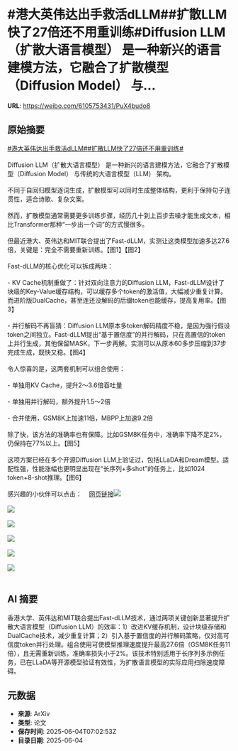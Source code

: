# #港大英伟达出手救活dLLM##扩散LLM快了27倍还不用重训练#Diffusion LLM（扩散大语言模型） 是一种新兴的语言建模方法，它融合了扩散模型（Diffusion Model） 与...

**URL**: https://weibo.com/6105753431/PuX4budo8

## 原始摘要

<a href="https://m.weibo.cn/search?containerid=231522type%3D1%26t%3D10%26q%3D%23%E6%B8%AF%E5%A4%A7%E8%8B%B1%E4%BC%9F%E8%BE%BE%E5%87%BA%E6%89%8B%E6%95%91%E6%B4%BBdLLM%23&amp;extparam=%23%E6%B8%AF%E5%A4%A7%E8%8B%B1%E4%BC%9F%E8%BE%BE%E5%87%BA%E6%89%8B%E6%95%91%E6%B4%BBdLLM%23" data-hide=""><span class="surl-text">#港大英伟达出手救活dLLM#</span></a><a href="https://m.weibo.cn/search?containerid=231522type%3D1%26t%3D10%26q%3D%23%E6%89%A9%E6%95%A3LLM%E5%BF%AB%E4%BA%8627%E5%80%8D%E8%BF%98%E4%B8%8D%E7%94%A8%E9%87%8D%E8%AE%AD%E7%BB%83%23&amp;extparam=%23%E6%89%A9%E6%95%A3LLM%E5%BF%AB%E4%BA%8627%E5%80%8D%E8%BF%98%E4%B8%8D%E7%94%A8%E9%87%8D%E8%AE%AD%E7%BB%83%23" data-hide=""><span class="surl-text">#扩散LLM快了27倍还不用重训练#</span></a><br><br>Diffusion LLM（扩散大语言模型） 是一种新兴的语言建模方法，它融合了扩散模型（Diffusion Model） 与传统的大语言模型（LLM） 架构。<br><br>不同于自回归模型逐词生成，扩散模型可以同时生成整体结构，更利于保持句子连贯性，适合诗歌、复杂文案。<br><br>然而，扩散模型通常需要更多训练步骤，经历几十到上百步去噪才能生成文本，相比Transformer那种“一步出一个词”的方式慢很多。<br><br>但最近港大、英伟达和MIT联合提出了Fast-dLLM，实测让这类模型加速多达27.6倍，关键是：完全不需要重新训练。【图1】【图2】<br><br>Fast-dLLM的核心优化可以拆成两块：<br><br>- KV Cache机制重做了：针对双向注意力的Diffusion LLM，Fast-dLLM设计了块级的Key-Value缓存结构，可以缓存多个token的激活值，大幅减少重复计算。而进阶版DualCache，甚至连还没解码的后缀token也能缓存，提高复用率。【图3】<br><br>- 并行解码不再盲猜：Diffusion LLM原本多token解码精度不稳，是因为强行假设token之间独立。Fast-dLLM提出“基于置信度”的并行解码，只在高置信的token上并行生成，其他保留MASK，下一步再解。实测可以从原本60多步压缩到37步完成生成，既快又稳。【图4】<br><br>令人惊喜的是，这两套机制可以组合使用：<br><br>- 单独用KV Cache，提升2～3.6倍吞吐量<br><br>- 单独用并行解码，额外提升1.5～2倍<br><br>- 合并使用，GSM8K上加速11倍，MBPP上加速9.2倍<br><br>除了快，该方法的准确率也有保障。比如GSM8K任务中，准确率下降不足2%，仍保持在77%以上。【图5】<br><br>这项方案已经在多个开源Diffusion LLM上验证过，包括LLaDA和Dream模型。适配性强，性能涨幅也更明显出现在“长序列+多shot”的任务上，比如1024 token+8-shot推理。【图6】<br><br>感兴趣的小伙伴可以点击：<a href="https://weibo.cn/sinaurl?u=https%3A%2F%2Fnvlabs.github.io%2FFast-dLLM%2F" data-hide=""><span class="url-icon"><img style="width: 1rem;height: 1rem" src="https://h5.sinaimg.cn/upload/2015/09/25/3/timeline_card_small_web_default.png" referrerpolicy="no-referrer"></span><span class="surl-text">网页链接</span></a><img style="" src="https://tvax3.sinaimg.cn/large/006Fd7o3gy1i2348yg9ebj31n61ai7qu.jpg" referrerpolicy="no-referrer"><br><br><img style="" src="https://tvax2.sinaimg.cn/large/006Fd7o3gy1i2348zidy0j316a0rmqes.jpg" referrerpolicy="no-referrer"><br><br><img style="" src="https://tvax4.sinaimg.cn/large/006Fd7o3gy1i23490ue7zj30zk0cj0z5.jpg" referrerpolicy="no-referrer"><br><br><img style="" src="https://tvax1.sinaimg.cn/large/006Fd7o3gy1i2349msgy1g33qq18gu12.gif" referrerpolicy="no-referrer"><br><br><img style="" src="https://tvax1.sinaimg.cn/large/006Fd7o3gy1i2349csjcuj315g0ii469.jpg" referrerpolicy="no-referrer"><br><br><img style="" src="https://tvax2.sinaimg.cn/large/006Fd7o3gy1i2349eet44j30zk0jqn6j.jpg" referrerpolicy="no-referrer"><br><br>

## AI 摘要

香港大学、英伟达和MIT联合提出Fast-dLLM技术，通过两项关键创新显著提升扩散大语言模型（Diffusion LLM）的效率：1）改进KV缓存机制，设计块级存储和DualCache技术，减少重复计算；2）引入基于置信度的并行解码策略，仅对高可信度token并行处理。组合使用可使模型推理速度提升最高27.6倍（GSM8K任务11倍），且无需重新训练，准确率损失小于2%。该技术特别适用于长序列多示例任务，已在LLaDA等开源模型验证有效性，为扩散语言模型的实际应用扫除速度障碍。

## 元数据

- **来源**: ArXiv
- **类型**: 论文
- **保存时间**: 2025-06-04T07:02:53Z
- **目录日期**: 2025-06-04
